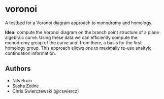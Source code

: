 # voronoi

A testbed for a Voronoi diagram approach to monodromy and homology.

**Idea:** compute the Voronoi diagram on the branch point structure of a plane
algebraic curve. Using these data we can efficiently compute the monodromy group
of the curve and, from there, a basis for the first homology group. This
approach allows one to maximally re-use analtyic continuation information.

## Authors

* Nils Bruin
* Sasha Zotine
* Chris Swierczewski (@cswiercz)
